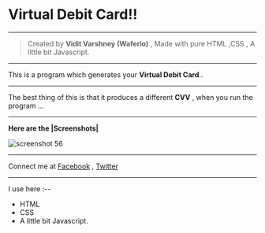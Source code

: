 # Virtual Debit Card!!

***

> Created by **Vidit Varshney (Waferio)**  , Made with pure HTML  ,CSS , A little bit Javascript.

***

This is a program which generates your **Virtual Debit Card**..


***
 
The best thing of this is that it produces a different **CVV** , when you run the program ...

***

**Here are the |Screenshots|**


![screenshot 56](https://user-images.githubusercontent.com/34159717/44857574-b9100080-ac8d-11e8-9b91-ea2802f30113.png)




***

Connect me at [Facebook](https://www.facebook.com/vidit.varshney222) , [Twitter](https://twitter.com/varshney_vidit)


***

I use here  :--

* HTML
* CSS
* A little bit Javascript.


